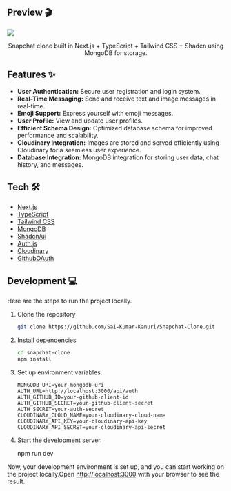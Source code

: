 <br />


## Preview 🎬

![](/.github/)

<p align="center">
  Snapchat clone built in Next.js + TypeScript + Tailwind CSS + Shadcn using MongoDB for storage.
</p>


## Features ✨

- **User Authentication:** Secure user registration and login system.
- **Real-Time Messaging:** Send and receive text and image messages in real-time.
- **Emoji Support:** Express yourself with emoji messages.
- **User Profile:** View and update user profiles.
- **Efficient Schema Design:** Optimized database schema for improved performance and scalability.
- **Cloudinary Integration:** Images are stored and served efficiently using Cloudinary for a seamless user experience.
- **Database Integration:** MongoDB integration for storing user data, chat history, and messages.


## Tech 🛠

- [Next.js](https://nextjs.org)
- [TypeScript](https://www.typescriptlang.org)
- [Tailwind CSS](https://tailwindcss.com)
- [MongoDB](https://www.mongodb.com/atlas/database)
- [Shadcn/ui](https://ui.shadcn.com/)
- [Auth.js](https://authjs.dev/)
- [Cloudinary](https://cloudinary.com/)
- [GithubOAuth](https://docs.github.com/v3/oauth)

## Development 💻

Here are the steps to run the project locally.

1. Clone the repository

   ```bash
   git clone https://github.com/Sai-Kumar-Kanuri/Snapchat-Clone.git
   ```

1. Install dependencies

   ```bash
   cd snapchat-clone
   npm install
   ```

1. Set up environment variables.

   ```
   MONGODB_URI=your-mongodb-uri
   AUTH_URL=http://localhost:3000/api/auth
   AUTH_GITHUB_ID=your-github-client-id
   AUTH_GITHUB_SECRET=your-github-client-secret
   AUTH_SECRET=your-auth-secret
   CLOUDINARY_CLOUD_NAME=your-cloudinary-cloud-name
   CLOUDINARY_API_KEY=your-cloudinary-api-key
   CLOUDINARY_API_SECRET=your-cloudinary-api-secret
   ```

1. Start the development server.

   npm run dev

Now, your development environment is set up, and you can start working on the project locally.Open [http://localhost:3000](http://localhost:3000) with your browser to see the result.


